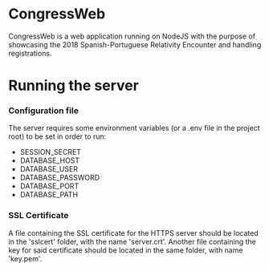 # CongressWeb
CongressWeb is a web application running on NodeJS with the purpose of showcasing
the 2018 Spanish-Portuguese Relativity Encounter and handling registrations.

# Running the server

### Configuration file
The server requires some environment variables (or a .env file in the project root) 
to be set in order to run:
* SESSION_SECRET
* DATABASE_HOST
* DATABASE_USER
* DATABASE_PASSWORD
* DATABASE_PORT
* DATABASE_PATH

### SSL Certificate
A file containing the SSL certificate for the HTTPS server should be located in the 'sslcert' folder, with the name 'server.crt'. Another file containing the key for said certificate should be located in the same folder, with name 'key.pem'.
